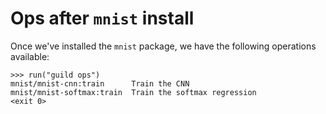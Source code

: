 # Ops after `mnist` install

Once we've installed the `mnist` package, we have the following
operations available:

    >>> run("guild ops")
    mnist/mnist-cnn:train      Train the CNN
    mnist/mnist-softmax:train  Train the softmax regression
    <exit 0>
